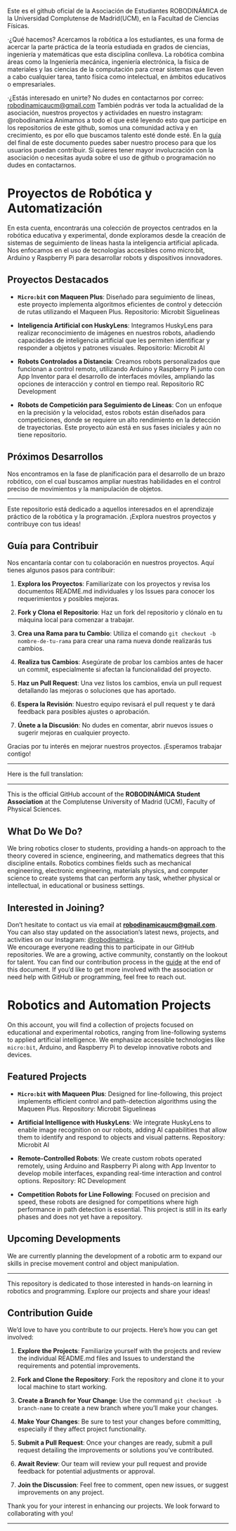 Este es el github oficial de la Asociación de Estudiantes ROBODINÁMICA de la Universidad Complutense de Madrid(UCM), en la Facultad de Ciencias Físicas.

·¿Qué hacemos?
Acercamos la robótica a los estudiantes, es una forma de acercar la parte práctica de la teoría estudiada en grados de ciencias, ingeniería y matemáticas que esta disciplina conlleva. 
La robótica combina áreas como la Ingeniería mecánica, ingeniería electrónica, la física de materiales y las ciencias de la computación para crear sistemas que lleven 
a cabo cualquier tarea, tanto física como intelectual, en ámbitos educativos o empresariales.

·¿Estás interesado en unirte?
No dudes en contactarnos por correo: robodinamicaucm@gmail.com
También podrás ver toda la actualidad de la asociación, nuestros proyectos y actividades en nuestro instagram: @robodinamica
Animamos a todo el que esté leyendo esto que participe en los repositorios de este github, somos una comunidad activa y en crecimiento, es por ello 
que buscamos talento esté donde esté. En la [guía](#guía-para-contribuir) del final de este documento puedes saber nuestro proceso para que los usuarios puedan contribuir. Si quieres tener mayor involucración con la asociación o necesitas ayuda sobre el uso de github o programación no dudes en contactarnos.


# Proyectos de Robótica y Automatización

En esta cuenta, encontrarás una colección de proyectos centrados en la robótica educativa y experimental, donde exploramos desde la creación de sistemas de seguimiento de líneas hasta la inteligencia artificial aplicada. Nos enfocamos en el uso de tecnologías accesibles como micro:bit, Arduino y Raspberry Pi para desarrollar robots y dispositivos innovadores.

## Proyectos Destacados

- **`Micro:bit` con Maqueen Plus**: Diseñado para seguimiento de líneas, este proyecto implementa algoritmos eficientes de control y detección de rutas utilizando el Maqueen Plus. Repositorio: Microbit Siguelineas
  
- **Inteligencia Artificial con HuskyLens**: Integramos HuskyLens para realizar reconocimiento de imágenes en nuestros robots, añadiendo capacidades de inteligencia artificial que les permiten identificar y responder a objetos y patrones visuales. Repositorio: Microbit AI

- **Robots Controlados a Distancia**: Creamos robots personalizados que funcionan a control remoto, utilizando Arduino y Raspberry Pi junto con App Inventor para el desarrollo de interfaces móviles, ampliando las opciones de interacción y control en tiempo real. Repositorio RC Development

- **Robots de Competición para Seguimiento de Líneas**: Con un enfoque en la precisión y la velocidad, estos robots están diseñados para competiciones, donde se requiere un alto rendimiento en la detección de trayectorias. Este proyecto aún está en sus fases iniciales y aún no tiene repositorio.

## Próximos Desarrollos

Nos encontramos en la fase de planificación para el desarrollo de un brazo robótico, con el cual buscamos ampliar nuestras habilidades en el control preciso de movimientos y la manipulación de objetos.

---

Este repositorio está dedicado a aquellos interesados en el aprendizaje práctico de la robótica y la programación. ¡Explora nuestros proyectos y contribuye con tus ideas!



## Guía para Contribuir

Nos encantaría contar con tu colaboración en nuestros proyectos. Aquí tienes algunos pasos para contribuir:

1. **Explora los Proyectos**: Familiarízate con los proyectos y revisa los documentos README.md individuales y los Issues para conocer los requerimientos y posibles mejoras.

2. **Fork y Clona el Repositorio**: Haz un fork del repositorio y clónalo en tu máquina local para comenzar a trabajar.

3. **Crea una Rama para tu Cambio**: Utiliza el comando `git checkout -b nombre-de-tu-rama` para crear una rama nueva donde realizarás tus cambios.

4. **Realiza tus Cambios**: Asegúrate de probar los cambios antes de hacer un commit, especialmente si afectan la funcionalidad del proyecto.

5. **Haz un Pull Request**: Una vez listos los cambios, envía un pull request detallando las mejoras o soluciones que has aportado.

6. **Espera la Revisión**: Nuestro equipo revisará el pull request y te dará feedback para posibles ajustes o aprobación.

7. **Únete a la Discusión**: No dudes en comentar, abrir nuevos issues o sugerir mejoras en cualquier proyecto.

Gracias por tu interés en mejorar nuestros proyectos. ¡Esperamos trabajar contigo!

---





Here is the full translation:

---

This is the official GitHub account of the **ROBODINÁMICA Student Association** at the Complutense University of Madrid (UCM), Faculty of Physical Sciences.

## What Do We Do?
We bring robotics closer to students, providing a hands-on approach to the theory covered in science, engineering, and mathematics degrees that this discipline entails. Robotics combines fields such as mechanical engineering, electronic engineering, materials physics, and computer science to create systems that can perform any task, whether physical or intellectual, in educational or business settings.

## Interested in Joining?
Don’t hesitate to contact us via email at **robodinamicaucm@gmail.com**. You can also stay updated on the association’s latest news, projects, and activities on our Instagram: [@robodinamica](https://www.instagram.com/robodinamica).  
We encourage everyone reading this to participate in our GitHub repositories. We are a growing, active community, constantly on the lookout for talent. You can find our contribution process in the [guide](#contribution-guide) at the end of this document. If you’d like to get more involved with the association or need help with GitHub or programming, feel free to reach out.

# Robotics and Automation Projects

On this account, you will find a collection of projects focused on educational and experimental robotics, ranging from line-following systems to applied artificial intelligence. We emphasize accessible technologies like `micro:bit`, Arduino, and Raspberry Pi to develop innovative robots and devices.

## Featured Projects

- **`Micro:bit` with Maqueen Plus**: Designed for line-following, this project implements efficient control and path-detection algorithms using the Maqueen Plus. Repository: Microbit Siguelineas
  
- **Artificial Intelligence with HuskyLens**: We integrate HuskyLens to enable image recognition on our robots, adding AI capabilities that allow them to identify and respond to objects and visual patterns. Repository: Microbit AI

- **Remote-Controlled Robots**: We create custom robots operated remotely, using Arduino and Raspberry Pi along with App Inventor to develop mobile interfaces, expanding real-time interaction and control options. Repository: RC Development

- **Competition Robots for Line Following**: Focused on precision and speed, these robots are designed for competitions where high performance in path detection is essential. This project is still in its early phases and does not yet have a repository.

## Upcoming Developments

We are currently planning the development of a robotic arm to expand our skills in precise movement control and object manipulation.

---

This repository is dedicated to those interested in hands-on learning in robotics and programming. Explore our projects and share your ideas!

## Contribution Guide

We’d love to have you contribute to our projects. Here’s how you can get involved:

1. **Explore the Projects**: Familiarize yourself with the projects and review the individual README.md files and Issues to understand the requirements and potential improvements.

2. **Fork and Clone the Repository**: Fork the repository and clone it to your local machine to start working.

3. **Create a Branch for Your Change**: Use the command `git checkout -b branch-name` to create a new branch where you’ll make your changes.

4. **Make Your Changes**: Be sure to test your changes before committing, especially if they affect project functionality.

5. **Submit a Pull Request**: Once your changes are ready, submit a pull request detailing the improvements or solutions you’ve contributed.

6. **Await Review**: Our team will review your pull request and provide feedback for potential adjustments or approval.

7. **Join the Discussion**: Feel free to comment, open new issues, or suggest improvements on any project.

Thank you for your interest in enhancing our projects. We look forward to collaborating with you!

---
